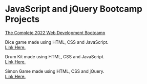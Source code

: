 # JavaScript and jQuery Bootcamp Projects
[The Complete 2022 Web Development Bootcamp](https://www.udemy.com/course/the-complete-web-development-bootcamp/)

Dice game made using HTML, CSS and JavaScript.  
[Link Here.](https://matteodevenuto.github.io/JS-Bootcamp-Projects/Dice-Game/dice.html)

Drum Kit made using HTML, CSS and JavaScript.  
[Link Here.](https://matteodevenuto.github.io/JS-Bootcamp-Projects/Drum-Kit/index.html)


Simon Game made using HTML, CSS and jQuery.  
[Link Here.](https://matteodevenuto.github.io/JS-Bootcamp-Projects/Simoan-Game/index.html)
